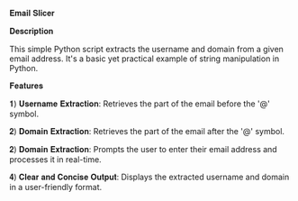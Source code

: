 𝐄𝐦𝐚𝐢𝐥 𝐒𝐥𝐢𝐜𝐞𝐫


𝐃𝐞𝐬𝐜𝐫𝐢𝐩𝐭𝐢𝐨𝐧 

This simple Python script extracts the username and domain from a given email address. It's a basic yet practical example of string manipulation in Python.


𝐅𝐞𝐚𝐭𝐮𝐫𝐞𝐬

𝟏) 𝐔𝐬𝐞𝐫𝐧𝐚𝐦𝐞 𝐄𝐱𝐭𝐫𝐚𝐜𝐭𝐢𝐨𝐧: Retrieves the part of the email before the '@' symbol.

𝟐) 𝐃𝐨𝐦𝐚𝐢𝐧 𝐄𝐱𝐭𝐫𝐚𝐜𝐭𝐢𝐨𝐧: Retrieves the part of the email after the '@' symbol.

𝟐) 𝐃𝐨𝐦𝐚𝐢𝐧 𝐄𝐱𝐭𝐫𝐚𝐜𝐭𝐢𝐨𝐧: Prompts the user to enter their email address and processes it in real-time.

𝟒) 𝐂𝐥𝐞𝐚𝐫 𝐚𝐧𝐝 𝐂𝐨𝐧𝐜𝐢𝐬𝐞 𝐎𝐮𝐭𝐩𝐮𝐭: Displays the extracted username and domain in a user-friendly format.
